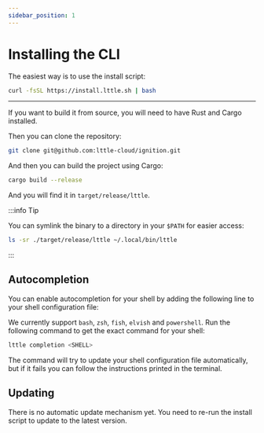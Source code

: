 ```yaml
---
sidebar_position: 1
---
```


# Installing the CLI

The easiest way is to use the install script:

```sh
curl -fsSL https://install.lttle.sh | bash
```

---

If you want to build it from source, you will need to have Rust and Cargo installed.

Then you can clone the repository:

```sh
git clone git@github.com:lttle-cloud/ignition.git
```

And then you can build the project using Cargo:

```sh
cargo build --release
```

And you will find it in `target/release/lttle`.

:::info Tip

You can symlink the binary to a directory in your `$PATH` for easier access:

```sh
ls -sr ./target/release/lttle ~/.local/bin/lttle
```

:::

## Autocompletion

You can enable autocompletion for your shell by adding the following line to your shell configuration file:

We currently support `bash`, `zsh`, `fish`, `elvish` and `powershell`. Run the following command to get the exact command for your shell:

```sh
lttle completion <SHELL>
```

The command will try to update your shell configuration file automatically, but if it fails you can follow the instructions printed in the terminal.

## Updating

There is no automatic update mechanism yet. You need to re-run the install script to update to the latest version.

